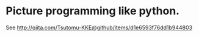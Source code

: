 Picture programming like python.
========

See http://qiita.com/Tsutomu-KKE@github/items/d1e6593f76dd1b944803